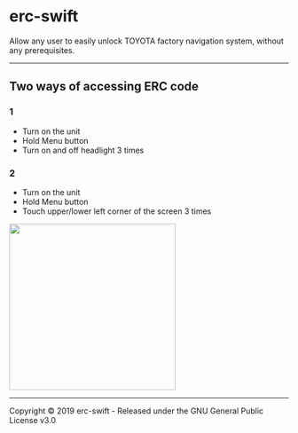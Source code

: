 # erc-swift
Allow any user to easily unlock TOYOTA factory navigation system, without any prerequisites.
<br>
***


## Two ways of accessing ERC code
### 1
<ul>
  <li>Turn on the unit</li>
  <li>Hold Menu button</li>
  <li>Turn on and off headlight 3 times </li>
</ul>



### 2

<ul>
  <li>Turn on the unit</li>
  <li>Hold Menu button</li>
  <li>Touch upper/lower left corner of the screen 3 times</li>
</ul>




<img src="https://github.com/Takashi-Kamata/erc-swift/blob/master/erc.jpeg" width="300">



***
Copyright © 2019 erc-swift - Released under the GNU General Public License v3.0
